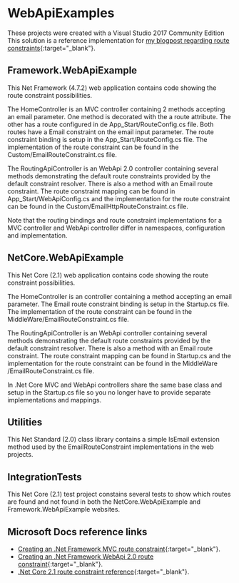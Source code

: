# WebApiExamples

These projects were created with a Visual Studio 2017 Community Edition 
This solution is a reference implementation for [my blogpost regarding route constraints](https://samanthaneilen.gitub.io/... "blogpost regarding route constraints"){:target="_blank"}.


## Framework.WebApiExample

This Net Framework (4.7.2) web application contains code showing the route constraint possibilities. 

The HomeController is an MVC controller containing 2 methods accepting an email parameter. One method is decorated with the a route attribute. The other has a route configured in de App_Start/RouteConfig.cs file.
Both routes have a Email constraint on the email input parameter. The route constraint binding is setup in the App_Start/RouteConfig.cs file. The implementation of the route constraint can be found in the Custom/EmailRouteConstraint.cs file.

The RoutingApiController is an WebApi 2.0 controller containing several methods demonstrating the default route constraints provided by the default constraint resolver. There is also a method with an Email route constraint. The route constraint mapping can be found in App_Start/WebApiConfig.cs and the implementation for the route constraint can be found in the Custom/EmailHttpRouteConstraint.cs file.

Note that the routing bindings and route constraint implementations for a MVC controller and WebApi controller differ in namespaces, configuration and implementation.

## NetCore.WebApiExample

This Net Core (2.1) web application contains code showing the route constraint possibilities. 

The HomeController is an controller containing a method accepting an email parameter. The Email route constraint binding is setup in the Startup.cs file. The implementation of the route constraint can be found in the MiddleWare/EmailRouteConstraint.cs file.

The RoutingApiController is an WebApi controller containing several methods demonstrating the default route constraints provided by the default constraint resolver. There is also a method with an Email route constraint. The route constraint mapping can be found in Startup.cs and the implementation for the route constraint can be found in the MiddleWare /EmailRouteConstraint.cs file.

In .Net Core MVC and WebApi controllers share the same base class and setup in the Startup.cs file so you no longer have to provide separate implementations and mappings.

## Utilities

This Net Standard (2.0) class library contains a simple IsEmail extension method used by the EmailRouteConstraint implementations in the web projects. 

## IntegrationTests

This Net Core (2.1) test project constains several tests to show which routes are found and not found in both the NetCore.WebApiExample and Framework.WebApiExample websites.

## Microsoft Docs reference links

- [Creating an .Net Framework MVC route constraint](https://docs.microsoft.com/en-us/aspnet/mvc/overview/older-versions-1/controllers-and-routing/creating-a-route-constraint-cs "Creating an .Net Framework MVC route constraint"){:target="_blank"}.
- [Creating an .Net Framework WebApi 2.0 route constraint](https://docs.microsoft.com/en-us/aspnet/web-api/overview/web-api-routing-and-actions/attribute-routing-in-web-api-2#route-constraints "Creating an .Net Framework WebApi 2.0 route constraint"){:target="_blank"}.
- [.Net Core 2.1 route constraint reference](https://docs.microsoft.com/en-us/aspnet/core/fundamentals/routing?view=aspnetcore-2.1#route-constraint-reference ".Net Core 2.1 route constraint reference"){:target="_blank"}.
